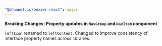```yaml
---
"@channel.io/bezier-react": major
---
```


**Breaking Changes: Property updates in `NavGroup` and `NavItem` component**

`leftIcon` renamed to `leftContent`. Changed to improve consistency of interface property names across libraries.
